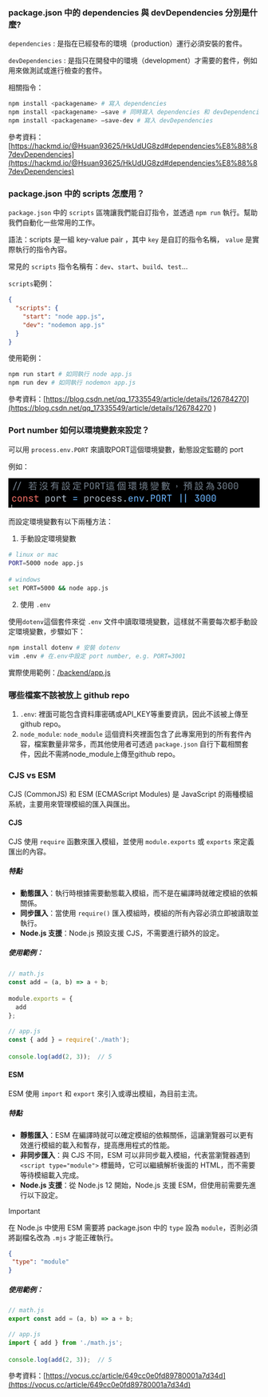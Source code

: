 ### package.json 中的 dependencies 與 devDependencies 分別是什麼?
`dependencies` : 是指在已經發布的環境（production）運行必須安裝的套件。

`devDependencies` : 是指只在開發中的環境（development）才需要的套件，例如用來做測試或進行檢查的套件。

相關指令：
```bash
npm install <packagename> # 寫入 dependencies
npm install <packagename> –save # 同時寫入 dependencies 和 devDependencies
npm install <packagename> –save-dev # 寫入 devDependencies
```

參考資料：[https://hackmd.io/@Hsuan93625/HkUdUG8zd#dependencies%E8%88%87devDependencies](https://hackmd.io/@Hsuan93625/HkUdUG8zd#dependencies%E8%88%87devDependencies)

### package.json 中的 scripts 怎麼用？
`package.json` 中的 `scripts` 區塊讓我們能自訂指令，並透過 `npm run` 執行。幫助我們自動化一些常用的工作。

語法：scripts 是一組 key-value pair ，其中 `key` 是自訂的指令名稱， `value` 是實際執行的指令內容。

常見的 `scripts` 指令名稱有：`dev`、`start`、`build`、`test`...

`scripts`範例：
```json
{
  "scripts": {
    "start": "node app.js",
    "dev": "nodemon app.js"
  }
}
```
使用範例：
```bash
npm run start # 如同執行 node app.js
npm run dev # 如同執行 nodemon app.js
```

參考資料：[https://blog.csdn.net/qq_17335549/article/details/126784270](https://blog.csdn.net/qq_17335549/article/details/126784270
)
### Port number 如何以環境變數來設定？
可以用 `process.env.PORT` 來讀取PORT這個環境變數，動態設定監聽的 port

例如：

<img src="./assets/env_port.png" >

而設定環境變數有以下兩種方法：

1. 手動設定環境變數
```bash
# linux or mac
PORT=5000 node app.js

# windows
set PORT=5000 && node app.js
```
2. 使用 `.env`

使用`dotenv`這個套件來從 `.env` 文件中讀取環境變數，這樣就不需要每次都手動設定環境變數，步驟如下：
```bash
npm install dotenv # 安裝 dotenv
vim .env # 在.env中設定 port number, e.g. PORT=3001
```
實際使用範例：[/backend/app.js](https://github.com/wanchichang/git-practice/blob/main/backend/app.js)
### 哪些檔案不該被放上 github repo
1. `.env`: 裡面可能包含資料庫密碼或API_KEY等重要資訊，因此不該被上傳至github repo。
2. `node_module`: `node_module` 這個資料夾裡面包含了此專案用到的所有套件內容，檔案數量非常多，而其他使用者可透過 `package.json` 自行下載相關套件，因此不需將node_module上傳至github repo。
### CJS vs ESM
CJS (CommonJS) 和 ESM (ECMAScript Modules) 是 JavaScript 的兩種模組系統，主要用來管理模組的匯入與匯出。

#### CJS
CJS 使用 `require` 函數來匯入模組，並使用 `module.exports` 或 `exports` 來定義匯出的內容。
##### 特點
- **動態匯入**：執行時根據需要動態載入模組，而不是在編譯時就確定模組的依賴關係。
- **同步匯入**：當使用 `require()` 匯入模組時，模組的所有內容必須立即被讀取並執行。
- **Node.js 支援**：Node.js 預設支援 CJS，不需要進行額外的設定。

##### 使用範例：
```js
// math.js
const add = (a, b) => a + b;

module.exports = {
  add
};
```

```js
// app.js
const { add } = require('./math');

console.log(add(2, 3));  // 5
```
#### ESM
ESM 使用 `import` 和 `export` 來引入或導出模組，為目前主流。
##### 特點
- **靜態匯入**：ESM 在編譯時就可以確定模組的依賴關係，這讓瀏覽器可以更有效進行模組的載入和暫存，提高應用程式的性能。
- **非同步匯入**：與 CJS 不同，ESM 可以非同步載入模組，代表當瀏覽器遇到 `<script type="module">` 標籤時，它可以繼續解析後面的 HTML，而不需要等待模組載入完成。
- **Node.js 支援**：從 Node.js 12 開始，Node.js 支援 ESM，但使用前需要先進行以下設定。
> [!IMPORTANT]
>在 Node.js 中使用 ESM 需要將 package.json 中的 `type` 設為 `module`，否則必須將副檔名改為 `.mjs` 才能正確執行。
>```json
>{
>  "type": "module"
>}
>```
##### 使用範例：
```js
// math.js
export const add = (a, b) => a + b;
```
```js
// app.js
import { add } from './math.js';

console.log(add(2, 3));  // 5
```

參考資料：[https://vocus.cc/article/649cc0e0fd89780001a7d34d](https://vocus.cc/article/649cc0e0fd89780001a7d34d)